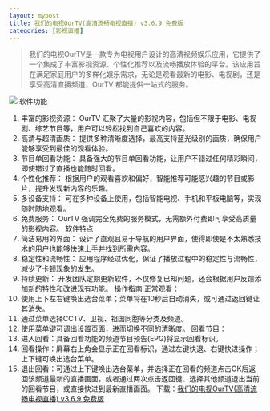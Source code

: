 ```yaml
---
layout: mypost
title: 我们的电视OurTV(高清流畅电视直播) v3.6.9 免费版
categories: [影视直播]
---
```


> 我们的电视OurTV是一款专为电视用户设计的高清视频娱乐应用，它提供了一个集成了丰富影视资源、个性化推荐以及流畅播放体验的平台。该应用旨在满足家庭用户的多样化娱乐需求，无论是观看最新的电影、电视剧，还是享受高清直播频道，OurTV
> 都能提供一站式的服务。

![](https://pic1.imgdb.cn/item/67c558f5d0e0a243d40ab1a4.png)
软件功能
1. 丰富的影视资源：
OurTV 汇聚了大量的影视内容，包括但不限于电影、电视剧、综艺节目等，用户可以轻松找到自己喜欢的内容。
2. 高清与超清画质：
提供多种清晰度选择，最高支持蓝光级别的画质，确保用户能够享受到最佳的观看体验。
3. 节目单回看功能：
具备强大的节目单回看功能，让用户不错过任何精彩瞬间，即使错过了直播也能随时回看。
4. 个性化推荐：
根据用户的观看喜欢和偏好，智能推荐可能感兴趣的节目或影片，提升发现新内容的乐趣。
5. 多设备支持：
可在多种设备上使用，包括智能电视、手机和平板电脑等，实现随时随地观看。
6. 免费服务：
OurTV 强调完全免费的服务模式，无需额外付费即可享受高质量的影视内容。
软件特点
1. 简洁易用的界面：
设计了直观且易于导航的用户界面，使得即使是不太熟悉技术的用户也能够快速上手并找到所需内容。
2. 稳定性和流畅性：
应用程序经过优化，保证了播放过程中的稳定性与流畅性，减少了卡顿现象的发生。
3. 持续更新：
开发团队定期更新软件，不仅修复已知问题，还会根据用户反馈添加新的特性和改进现有功能。
操作指南
正常观看：
1. 使用上下左右键唤出选台菜单；菜单将在10秒后自动消失，或可通过返回键让其消失。
2. 通过菜单选择CCTV、卫视、祖国同胞等分类及频道。
3. 使用菜单键可调出设置页面，进而切换不同的清晰度。
回看节目：
1. 进入回看：具备回看功能的频道节目预告(EPG)将显示回看标识。
2. 回看操作：屏幕右上角会显示正在回看标识，通过左键快退、右键快进操作；上下键可唤出选台菜单。
3. 退出回看：可通过上下键唤出选台菜单，并选择正在回看的频道点击OK后返回该频道最新的直播画面，或者通过两次点击返回键、选择其他频道退出当前的回看节目，或直接快进到最新直播画面。
下载：[我们的电视OurTV(高清流畅电视直播) v3.6.9 免费版][1]


  [1]: https://pan.quark.cn/s/80e34c4e4bfe
